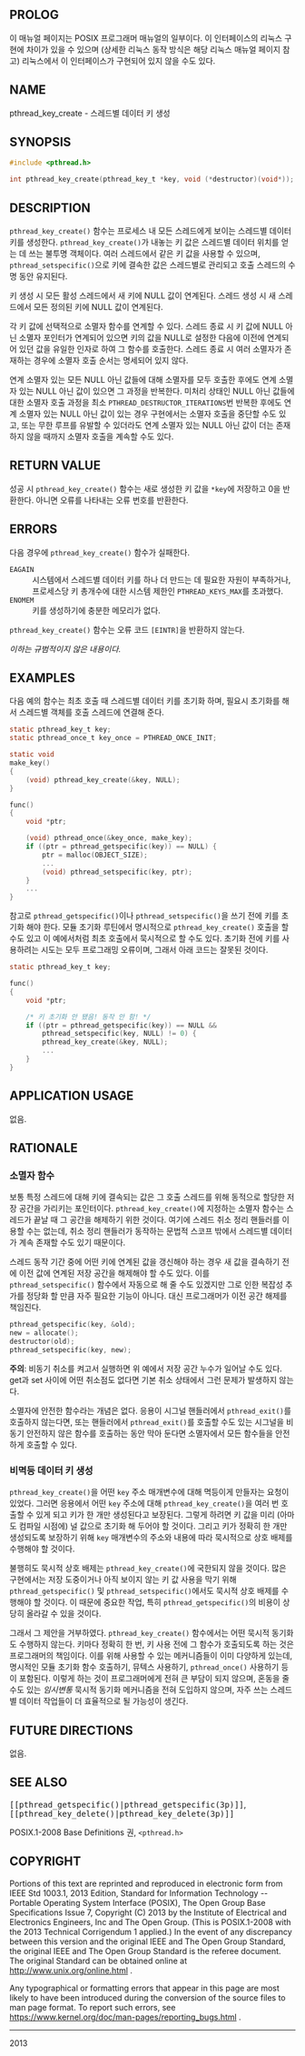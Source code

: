 ## PROLOG

이 매뉴얼 페이지는 POSIX 프로그래머 매뉴얼의 일부이다. 이 인터페이스의 리눅스 구현에 차이가 있을 수 있으며 (상세한 리눅스 동작 방식은 해당 리눅스 매뉴얼 페이지 참고) 리눅스에서 이 인터페이스가 구현되어 있지 않을 수도 있다.

## NAME

pthread_key_create - 스레드별 데이터 키 생성

## SYNOPSIS

```c
#include <pthread.h>

int pthread_key_create(pthread_key_t *key, void (*destructor)(void*));
```

## DESCRIPTION

`pthread_key_create()` 함수는 프로세스 내 모든 스레드에게 보이는 스레드별 데이터 키를 생성한다. `pthread_key_create()`가 내놓는 키 값은 스레드별 데이터 위치를 얻는 데 쓰는 불투명 객체이다. 여러 스레드에서 같은 키 값을 사용할 수 있으며, `pthread_setspecific()`으로 키에 결속한 값은 스레드별로 관리되고 호출 스레드의 수명 동안 유지된다.

키 생성 시 모든 활성 스레드에서 새 키에 NULL 값이 연계된다. 스레드 생성 시 새 스레드에서 모든 정의된 키에 NULL 값이 연계된다.

각 키 값에 선택적으로 소멸자 함수를 연계할 수 있다. 스레드 종료 시 키 값에 NULL 아닌 소멸자 포인터가 연계되어 있으면 키의 값을 NULL로 설정한 다음에 이전에 연계되어 있던 값을 유일한 인자로 하여 그 함수를 호출한다. 스레드 종료 시 여러 소멸자가 존재하는 경우에 소멸자 호출 순서는 명세되어 있지 않다.

연계 소멸자 있는 모든 NULL 아닌 값들에 대해 소멸자를 모두 호출한 후에도 연계 소멸자 있는 NULL 아닌 값이 있으면 그 과정을 반복한다. 미처리 상태인 NULL 아닌 값들에 대한 소멸자 호출 과정을 최소 `PTHREAD_DESTRUCTOR_ITERATIONS`번 반복한 후에도 연계 소멸자 있는 NULL 아닌 값이 있는 경우 구현에서는 소멸자 호출을 중단할 수도 있고, 또는 무한 루프를 유발할 수 있더라도 연계 소멸자 있는 NULL 아닌 값이 더는 존재하지 않을 때까지 소멸자 호출을 계속할 수도 있다.

## RETURN VALUE

성공 시 `pthread_key_create()` 함수는 새로 생성한 키 값을 `*key`에 저장하고 0을 반환한다. 아니면 오류를 나타내는 오류 번호를 반환한다.

## ERRORS

다음 경우에 `pthread_key_create()` 함수가 실패한다.

<dl>
<dt><code>EAGAIN</code></dt>
<dd>시스템에서 스레드별 데이터 키를 하나 더 만드는 데 필요한 자원이 부족하거나, 프로세스당 키 총개수에 대한 시스템 제한인 <code>PTHREAD_KEYS_MAX</code>를 초과했다.</dd>
<dt><code>ENOMEM</code></dt>
<dd>키를 생성하기에 충분한 메모리가 없다.</dd>
</dl>

`pthread_key_create()` 함수는 오류 코드 `[EINTR]`을 반환하지 않는다.

<em>이하는 규범적이지 않은 내용이다.</em>

## EXAMPLES

다음 예의 함수는 최초 호출 때 스레드별 데이터 키를 초기화 하며, 필요시 초기화를 해서 스레드별 객체를 호출 스레드에 연결해 준다.

```c
static pthread_key_t key;
static pthread_once_t key_once = PTHREAD_ONCE_INIT;

static void
make_key()
{
    (void) pthread_key_create(&key, NULL);
}

func()
{
    void *ptr;

    (void) pthread_once(&key_once, make_key);
    if ((ptr = pthread_getspecific(key)) == NULL) {
        ptr = malloc(OBJECT_SIZE);
        ...
        (void) pthread_setspecific(key, ptr);
    }
    ...
}
```

참고로 `pthread_getspecific()`이나 `pthread_setspecific()`을 쓰기 전에 키를 초기화 해야 한다. 모듈 초기화 루틴에서 명시적으로 `pthread_key_create()` 호출을 할 수도 있고 이 예에서처럼 최초 호출에서 묵시적으로 할 수도 있다. 초기화 전에 키를 사용하려는 시도는 모두 프로그래밍 오류이며, 그래서 아래 코드는 잘못된 것이다.

```c
static pthread_key_t key;

func()
{
    void *ptr;

    /* 키 초기화 안 됐음! 동작 안 함! */
    if ((ptr = pthread_getspecific(key)) == NULL &&
        pthread_setspecific(key, NULL) != 0) {
        pthread_key_create(&key, NULL);
        ...
    }
}
```

## APPLICATION USAGE

없음.

## RATIONALE

### 소멸자 함수

보통 특정 스레드에 대해 키에 결속되는 값은 그 호출 스레드를 위해 동적으로 할당한 저장 공간을 가리키는 포인터이다. `pthread_key_create()`에 지정하는 소멸자 함수는 스레드가 끝날 때 그 공간을 해제하기 위한 것이다. 여기에 스레드 취소 정리 핸들러를 이용할 수는 없는데, 취소 정리 핸들러가 동작하는 문법적 스코프 밖에서 스레드별 데이터가 계속 존재할 수도 있기 때문이다.

스레드 동작 기간 중에 어떤 키에 연계된 값을 갱신해야 하는 경우 새 값을 결속하기 전에 이전 값에 연계된 저장 공간을 해제해야 할 수도 있다. 이를 `pthread_setspecific()` 함수에서 자동으로 해 줄 수도 있겠지만 그로 인한 복잡성 추가를 정당화 할 만큼 자주 필요한 기능이 아니다. 대신 프로그래머가 이전 공간 해제를 책임진다.

```c
pthread_getspecific(key, &old);
new = allocate();
destructor(old);
pthread_setspecific(key, new);
```

**주의**: 비동기 취소를 켜고서 실행하면 위 예에서 저장 공간 누수가 일어날 수도 있다. get과 set 사이에 어떤 취소점도 없다면 기본 취소 상태에서 그런 문제가 발생하지 않는다.

소멸자에 안전한 함수라는 개념은 없다. 응용이 시그널 핸들러에서 `pthread_exit()`를 호출하지 않는다면, 또는 핸들러에서 `pthread_exit()`를 호출할 수도 있는 시그널을 비동기 안전하지 않은 함수를 호출하는 동안 막아 둔다면 소멸자에서 모든 함수들을 안전하게 호출할 수 있다.

### 비멱등 데이터 키 생성

`pthread_key_create()`을 어떤 `key` 주소 매개변수에 대해 멱등이게 만들자는 요청이 있었다. 그러면 응용에서 어떤 `key` 주소에 대해 `pthread_key_create()`을 여러 번 호출할 수 있게 되고 키가 한 개만 생성된다고 보장된다. 그렇게 하려면 키 값을 미리 (아마도 컴파일 시점에) 널 값으로 초기화 해 두어야 할 것이다. 그리고 키가 정확히 한 개만 생성되도록 보장하기 위해 `key` 매개변수의 주소와 내용에 따라 묵시적으로 상호 배제를 수행해야 할 것이다.

불행히도 묵시적 상호 배제는 `pthread_key_create()`에 국한되지 않을 것이다. 많은 구현에서는 저장 도중이거나 아직 보이지 않는 키 값 사용을 막기 위해 `pthread_getspecific()` 및 `pthread_setspecific()`에서도 묵시적 상호 배제를 수행해야 할 것이다. 이 때문에 중요한 작업, 특히 `pthread_getspecific()`의 비용이 상당히 올라갈 수 있을 것이다.

그래서 그 제안을 거부하였다. `pthread_key_create()` 함수에서는 어떤 묵시적 동기화도 수행하지 않는다. 키마다 정확히 한 번, 키 사용 전에 그 함수가 호출되도록 하는 것은 프로그래머의 책임이다. 이를 위해 사용할 수 있는 메커니즘들이 이미 다양하게 있는데, 명시적인 모듈 초기화 함수 호출하기, 뮤텍스 사용하기, `pthread_once()` 사용하기 등이 포함된다. 이렇게 하는 것이 프로그래머에게 전혀 큰 부담이 되지 않으며, 혼동을 줄 수도 있는 *임시변통* 묵시적 동기화 메커니즘을 전혀 도입하지 않으며, 자주 쓰는 스레드별 데이터 작업들이 더 효율적으로 될 가능성이 생긴다.

## FUTURE DIRECTIONS

없음.

## SEE ALSO

<tt>[[pthread_getspecific()|pthread_getspecific(3p)]]</tt>, <tt>[[pthread_key_delete()|pthread_key_delete(3p)]]</tt>

POSIX.1-2008 Base Definitions 권, `<pthread.h>`

## COPYRIGHT

Portions of this text are reprinted and reproduced in electronic form from IEEE Std 1003.1, 2013 Edition, Standard for Information Technology -- Portable Operating System Interface (POSIX), The Open Group Base Specifications Issue 7, Copyright (C) 2013 by the Institute of Electrical and Electronics Engineers, Inc and The Open Group. (This is POSIX.1-2008 with the 2013 Technical Corrigendum 1 applied.) In the event of any discrepancy between this version and the original IEEE and The Open Group Standard, the original IEEE and The Open Group Standard is the referee document. The original Standard can be obtained online at http://www.unix.org/online.html .

Any typographical or formatting errors that appear in this page are most likely to have been introduced during the conversion of the source files to man page format. To report such errors, see https://www.kernel.org/doc/man-pages/reporting_bugs.html .

----

2013
